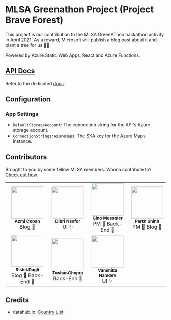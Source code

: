 # MLSA Greenathon Project (Project Brave Forest)

This project is our contribution to the MLSA GreenAThon hackathon activity in April 2021. As a reward, Microsoft will publish a blog post about it and plant a tree for us 🌱🍃

Powered by Azure Static Web Apps, React and Azure Functions.

## [API Docs](docs/api.md)
Refer to the dedicated [docs](docs/api.md).

## Configuration
### App Settings
- `DefaultStorageAccount`: The connection string for the API's Azure storage account.
- `ConnectionStrings:AzureMaps`: The SKA key for the Azure Maps instance.

## Contributors
Brought to you by some fellow MLSA members. Wanna contribute to? [Check out how](CONTRIBUTING.md).

<table>
    <tr>
        <td align="center">
            <a href="https://github.com/Azmi-Coban">
                <img src="https://avatars.githubusercontent.com/u/65858974?v=4?s=100" width="100px;" alt=""/><br />
                <sub><b>Azmi Coban</b></sub>
            </a>
            <br> <span>Blog 📃</span>
        </td>
        <td align="center">
            <a href="https://github.com/dibrinsofor">
                <img src="https://avatars.githubusercontent.com/u/64705019?v=4?s=100" width="100px;" alt=""/><br />
                <sub><b>Dibri Nsofor</b></sub>
            </a>
            <br> <span>UI ✨</span>
        </td>
        <td align="center">
            <a href="https://github.com/ginomessmer">
                <img src="https://avatars.githubusercontent.com/u/8465892?v=4?s=100" width="100px;" alt=""/><br />
                <sub><b>Gino Messmer</b></sub>
            </a>
            <br> <span>PM 🎫 Back-End 📡</span>
        </td>
        <td align="center">
            <span>
                <img src="https://avatars.githubusercontent.com/u/583231?v=4?s=100" width="100px;" alt=""/><br />
                <sub><b>Parth Shinh</b></sub>
            </span>
            <br> <span>PM 🎫 Blog 📃</span>
        </td>
    </tr>
    <tr>
        <td align="center">
            <a href="https://github.com/Rishit-dagli">
                <img src="https://avatars.githubusercontent.com/u/39672672?v=4?s=100" width="100px;" alt=""/><br />
                <sub><b>Rishit Dagli</b></sub>
            </a>
            <br> <span>Blog 📃 Back-End 📡</span>
        </td>
        <td align="center">
            <a href="https://github.com/tusharchopra123">
                <img src="https://avatars.githubusercontent.com/u/23582226?v=4?s=100" width="100px;" alt=""/><br />
                <sub><b>Tushar Chopra</b></sub>
            </a>
            <br> <span>Back-End 📡</span>
        </td>
        <td align="center">
            <a href="https://github.com/vanshu25">
                <img src="https://avatars.githubusercontent.com/u/64363094?v=4?s=100" width="100px;" alt=""/><br />
                <sub><b>Vanshika Namdev</b></sub>
            </a>
            <br> <span>UI ✨</span>
        </td>
    </tr>
</table>

## Credits
- datahub.io: [Country List](https://datahub.io/core/country-list#data-cli)